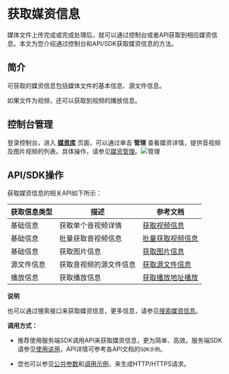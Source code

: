 获取媒资信息 
===========================

媒体文件上传完成或完成处理后，就可以通过控制台或者API获取到相应媒资信息。本文为您介绍通过控制台和API/SDK获取媒资信息的方法。

简介 
-----------------------

可获取的媒资信息包括媒体文件的基本信息、源文件信息。

如果文件为视频，还可以获取到视频的播放信息。

控制台管理 
--------------------------

登录控制台，进入 **[媒资库](https://vod.console.aliyun.com/#/media/video/list)** 页面，可以通过单击 **管理** 查看媒资详情，提供音视频及图片视频的列表。具体操作，请参见[媒资管理](/intl.zh-CN/控制台指南/媒资库/媒资管理.md)。![管理](https://static-aliyun-doc.oss-accelerate.aliyuncs.com/assets/img/zh-CN/5169585061/p180143.png)

API/SDK操作 
------------------------------

获取媒资信息的相关API如下所示：


| 获取信息类型 |     描述      |                                 参考文档                                  |
|--------|-------------|-----------------------------------------------------------------------|
| 基础信息   | 获取单个音视频详情   | [获取视频信息](/intl.zh-CN/服务端API/媒资管理/音视频管理/获取视频信息.md)     |
| 基础信息   | 批量获取音视频信息   | [批量获取视频信息](/intl.zh-CN/服务端API/媒资管理/音视频管理/批量获取视频信息.md) |
| 基础信息   | 获取图片信息      | [获取图片信息](/intl.zh-CN/服务端API/媒资管理/图片管理/获取图片信息.md)      |
| 源文件信息  | 获取音视频的源文件信息 | [获取源文件信息](/intl.zh-CN/服务端API/媒资管理/音视频管理/获取源文件信息.md)   |
| 播放信息   | 获取播放信息      | [获取播放地址播放](/intl.zh-CN/开发指南/音视频播放/获取播放地址播放.md)        |


**说明**

也可以通过搜索接口来获取媒资信息，更多信息，请参见[搜索媒资信息](/intl.zh-CN/开发指南/媒资管理/搜索媒资信息.md)。

**调用方式：** 

* 推荐使用服务端SDK调用API来获取媒资信息，更为简单、高效。服务端SDK请参见[使用说用](/intl.zh-CN/服务端SDK/使用说明.md)，API详情可参考各API文档的`SDK示例`。

  

* 您也可以参见[公共参数](/intl.zh-CN/服务端API/调用方式/公共参数.md)和[调用示例](/intl.zh-CN/服务端API/调用方式/调用示例.md)，来生成HTTP/HTTPS请求。

  



